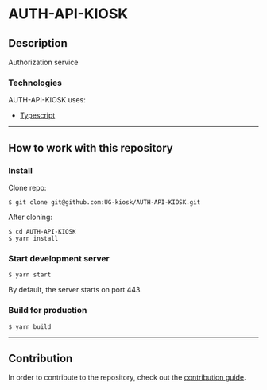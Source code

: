 # AUTH-API-KIOSK

## Description

Authorization service

### Technologies

AUTH-API-KIOSK uses:

- [Typescript](https://www.typescriptlang.org/)

---

## How to work with this repository

### Install

Clone repo:

```console
$ git clone git@github.com:UG-kiosk/AUTH-API-KIOSK.git
```

After cloning:

```console
$ cd AUTH-API-KIOSK
$ yarn install
```

### Start development server

```console
$ yarn start
```

By default, the server starts on port 443.

### Build for production

```console
$ yarn build
```

---

## Contribution

In order to contribute to the repository, check out the [contribution guide](docs/CONTRIBUTING.md).
